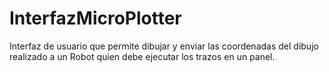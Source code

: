 # InterfazMicroPlotter
Interfaz de usuario que permite dibujar y enviar las coordenadas del dibujo realizado a un Robot quien debe ejecutar los trazos en un panel.
